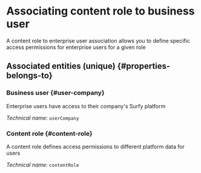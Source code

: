 # Associating content role to business user
<!--- THIS FILE IS GENERATED PLEASE DO NOT EDIT IT DIRECTLY --->

A content role to enterprise user association allows you to define specific access permissions for enterprise users for a given role

<OH code="contentRoleToUserCompany"/>







## Associated entities (unique) {#properties-belongs-to}

### Business user {#user-company}

Enterprise users have access to their company's Surfy platform

*Technical name:* ```userCompany```
<PH code="contentRoleToUserCompany:userCompany"/>

### Content role {#content-role}

A content role defines access permissions to different platform data for users

*Technical name:* ```contentRole```
<PH code="contentRoleToUserCompany:contentRole"/>





